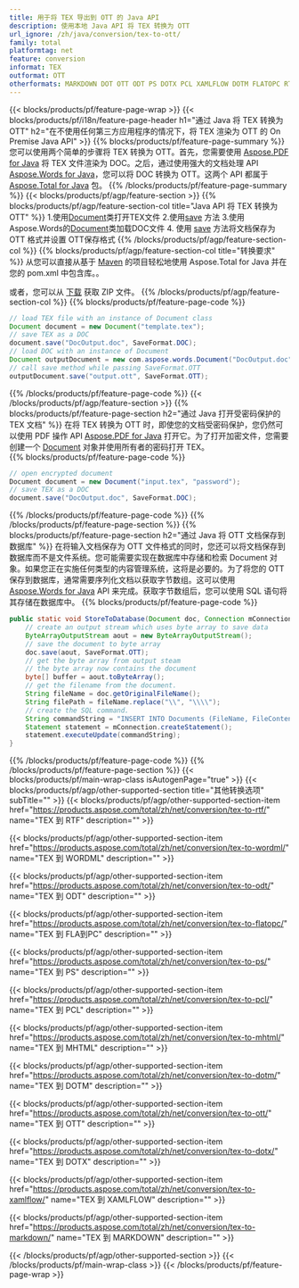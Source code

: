```yaml
---
title: 用于将 TEX 导出到 OTT 的 Java API
description: 使用本地 Java API 将 TEX 转换为 OTT
url_ignore: /zh/java/conversion/tex-to-ott/
family: total
platformtag: net
feature: conversion
informat: TEX
outformat: OTT
otherformats: MARKDOWN DOT OTT ODT PS DOTX PCL XAMLFLOW DOTM FLATOPC RTF MHTML
---
```

{{< blocks/products/pf/feature-page-wrap >}}
{{< blocks/products/pf/i18n/feature-page-header h1="通过 Java 将 TEX 转换为 OTT" h2="在不使用任何第三方应用程序的情况下，将 TEX 渲染为 OTT 的 On Premise Java API" >}}
{{% blocks/products/pf/feature-page-summary %}}
您可以使用两个简单的步骤将 TEX 转换为 OTT。首先，您需要使用 [Aspose.PDF for Java](https://products.aspose.com/pdf/java/) 将 TEX 文件渲染为 DOC。之后，通过使用强大的文档处理 API [Aspose.Words for Java](https://products.aspose.com/words/java/)，您可以将 DOC 转换为 OTT。这两个 API 都属于 [Aspose.Total for Java](https://products.aspose.com/total/java/) 包。
{{% /blocks/products/pf/feature-page-summary  %}}
{{< blocks/products/pf/agp/feature-section >}}
{{% blocks/products/pf/agp/feature-section-col title="Java API 将 TEX 转换为 OTT" %}}
1.使用[Document](https://apireference.aspose.com/pdf/java/com.aspose.pdf/Document)类打开TEX文件
2.使用[save](https://apireference.aspose.com/pdf/java/com.aspose.pdf/Document#save-java.lang.String-com.aspose.pdf.SaveOptions-将TEX转换为DOC ) 方法
3.使用Aspose.Words的[Document](https://apireference.aspose.com/words/java/com.aspose.words/Document)类加载DOC文件
4. 使用 [save](https://apireference.aspose.com/words/java/com.aspose.words/Document#save(java.lang.String,int)) 方法将文档保存为 OTT 格式并设置 OTT保存格式
{{% /blocks/products/pf/agp/feature-section-col %}}
{{% blocks/products/pf/agp/feature-section-col title="转换要求" %}}
从您可以直接从基于 [Maven](https://repository.aspose.com/webapp/#/artifacts/browse/tree/General/repo/com/aspose/aspose-total) 的项目轻松地使用 Aspose.Total for Java 并在您的 pom.xml 中包含库。。

或者，您可以从 [下载](https://downloads.aspose.com/total/java) 获取 ZIP 文件。
{{% /blocks/products/pf/agp/feature-section-col %}}
{{% blocks/products/pf/feature-page-code %}}

```java
// load TEX file with an instance of Document class
Document document = new Document("template.tex");
// save TEX as a DOC 
document.save("DocOutput.doc", SaveFormat.DOC); 
// load DOC with an instance of Document
Document outputDocument = new com.aspose.words.Document("DocOutput.doc");
// call save method while passing SaveFormat.OTT
outputDocument.save("output.ott", SaveFormat.OTT);   
```

{{% /blocks/products/pf/feature-page-code %}}
{{< /blocks/products/pf/agp/feature-section >}}
{{% blocks/products/pf/feature-page-section  h2="通过 Java 打开受密码保护的 TEX 文档" %}}
在将 TEX 转换为 OTT 时，即使您的文档受密码保护，您仍然可以使用 PDF 操作 API [Aspose.PDF for Java](https://docs.aspose.com/pdf/java/installation/) 打开它。为了打开加密文件，您需要创建一个 [Document](https://apireference.aspose.com/pdf/java/com.aspose.pdf/Document) 对象并使用所有者的密码打开 TEX。  
{{% blocks/products/pf/feature-page-code %}}
```cs
// open encrypted document
Document document = new Document("input.tex", "password");
// save TEX as a DOC 
document.save("DocOutput.doc", SaveFormat.DOC);
```

{{% /blocks/products/pf/feature-page-code  %}}
{{% /blocks/products/pf/feature-page-section %}}
{{% blocks/products/pf/feature-page-section  h2="通过 Java 将 OTT 文档保存到数据库" %}}
在将输入文档保存为 OTT 文件格式的同时，您还可以将文档保存到数据库而不是文件系统。您可能需要实现在数据库中存储和检索 Document 对象。如果您正在实施任何类型的内容管理系统，这将是必要的。为了将您的 OTT 保存到数据库，通常需要序列化文档以获取字节数组。这可以使用 [Aspose.Words for Java](https://products.aspose.com/words/Java/) API 来完成。获取字节数组后，您可以使用 SQL 语句将其存储在数据库中。 
{{% blocks/products/pf/feature-page-code %}}

```java
public static void StoreToDatabase(Document doc, Connection mConnection) throws Exception {
    // create an output stream which uses byte array to save data
    ByteArrayOutputStream aout = new ByteArrayOutputStream();
    // save the document to byte array
    doc.save(aout, SaveFormat.OTT);
    // get the byte array from output steam
    // the byte array now contains the document
    byte[] buffer = aout.toByteArray();
    // get the filename from the document.
    String fileName = doc.getOriginalFileName();
    String filePath = fileName.replace("\\", "\\\\");
    // create the SQL command.
    String commandString = "INSERT INTO Documents (FileName, FileContent) VALUES('" + filePath + "', '" + buffer + "')";
    Statement statement = mConnection.createStatement();
    statement.executeUpdate(commandString);
}  
```

{{% /blocks/products/pf/feature-page-code  %}}
{{% /blocks/products/pf/feature-page-section %}}
{{< blocks/products/pf/main-wrap-class isAutogenPage="true" >}}
{{< blocks/products/pf/agp/other-supported-section title="其他转换选项" subTitle="" >}}
{{< blocks/products/pf/agp/other-supported-section-item href="https://products.aspose.com/total/zh/net/conversion/tex-to-rtf/" name="TEX 到 RTF" description="" >}}

{{< blocks/products/pf/agp/other-supported-section-item href="https://products.aspose.com/total/zh/net/conversion/tex-to-wordml/" name="TEX 到 WORDML" description="" >}}

{{< blocks/products/pf/agp/other-supported-section-item href="https://products.aspose.com/total/zh/net/conversion/tex-to-odt/" name="TEX 到 ODT" description="" >}}

{{< blocks/products/pf/agp/other-supported-section-item href="https://products.aspose.com/total/zh/net/conversion/tex-to-flatopc/" name="TEX 到 FLA到PC" description="" >}}

{{< blocks/products/pf/agp/other-supported-section-item href="https://products.aspose.com/total/zh/net/conversion/tex-to-ps/" name="TEX 到 PS" description="" >}}

{{< blocks/products/pf/agp/other-supported-section-item href="https://products.aspose.com/total/zh/net/conversion/tex-to-pcl/" name="TEX 到 PCL" description="" >}}

{{< blocks/products/pf/agp/other-supported-section-item href="https://products.aspose.com/total/zh/net/conversion/tex-to-mhtml/" name="TEX 到 MHTML" description="" >}}

{{< blocks/products/pf/agp/other-supported-section-item href="https://products.aspose.com/total/zh/net/conversion/tex-to-dotm/" name="TEX 到 DOTM" description="" >}}

{{< blocks/products/pf/agp/other-supported-section-item href="https://products.aspose.com/total/zh/net/conversion/tex-to-ott/" name="TEX 到 OTT" description="" >}}

{{< blocks/products/pf/agp/other-supported-section-item href="https://products.aspose.com/total/zh/net/conversion/tex-to-dotx/" name="TEX 到 DOTX" description="" >}}

{{< blocks/products/pf/agp/other-supported-section-item href="https://products.aspose.com/total/zh/net/conversion/tex-to-xamlflow/" name="TEX 到 XAMLFLOW" description="" >}}

{{< blocks/products/pf/agp/other-supported-section-item href="https://products.aspose.com/total/zh/net/conversion/tex-to-markdown/" name="TEX 到 MARKDOWN" description="" >}}


{{< /blocks/products/pf/agp/other-supported-section >}}
{{< /blocks/products/pf/main-wrap-class >}}
{{< /blocks/products/pf/feature-page-wrap >}}
